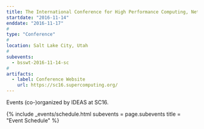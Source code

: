```yaml
---
title: The International Conference for High Performance Computing, Networking, Storage, and Analysis (SC16)
startdate: "2016-11-14"
enddate: "2016-11-17"
#
type: "Conference" 
#
location: Salt Lake City, Utah
#
subevents:
  - bsswt-2016-11-14-sc
#
artifacts:
  - label: Conference Website
    url: https://sc16.supercomputing.org/
---
```


Events (co-)organized by IDEAS at SC16.

{% include _events/schedule.html
   subevents = page.subevents
   title = "Event Schedule"
%}
